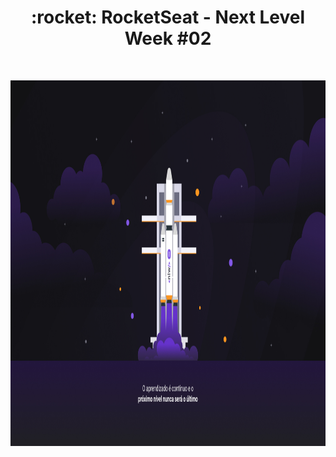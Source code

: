 <h1 align="center">:rocket:  RocketSeat - Next Level Week #02</h1>

<!-- PROJECT LOGO -->
<br />
<p align="center">
  <img src=".github/main.jpg" alt="Logo" width="910" height="585">
</p>
